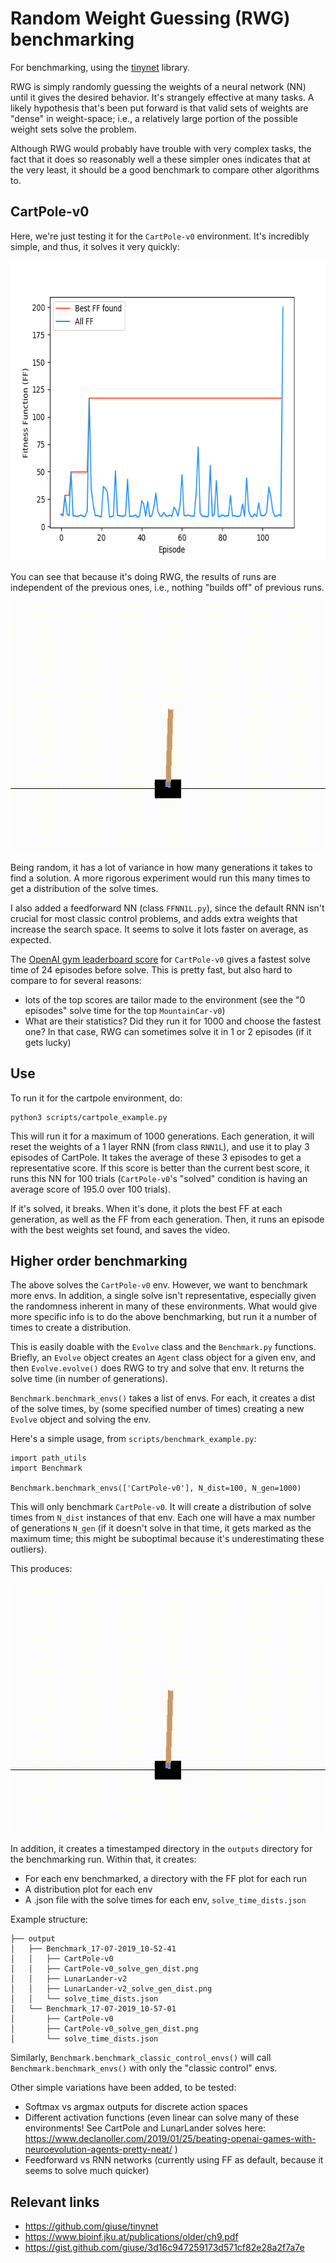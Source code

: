
# Random Weight Guessing (RWG) benchmarking

For benchmarking, using the [tinynet](https://github.com/giuse/tinynet) library.

RWG is simply randomly guessing the weights of a neural network (NN) until it gives the desired behavior. It's strangely effective at many tasks. A likely hypothesis that's been put forward is that valid sets of weights are "dense" in weight-space; i.e., a relatively large portion of the possible weight sets solve the problem.

Although RWG would probably have trouble with very complex tasks, the fact that it does so reasonably well a these simpler ones indicates that at the very least, it should be a good benchmark to compare other algorithms to.

## CartPole-v0

Here, we're just testing it for the `CartPole-v0` environment. It's incredibly simple, and thus, it solves it very quickly:

<p align="center">
  <img width="640" height="480" src="misc/NE_cartpole_FF.png">
</p>

You can see that because it's doing RWG, the results of runs are independent of the previous ones, i.e., nothing "builds off" of previous runs.

<p align="center">
  <img width="600" height="400" src="misc/cartpole-v0_ep.gif">
</p>

Being random, it has a lot of variance in how many generations it takes to find a solution. A more rigorous experiment would run this many times to get a distribution of the solve times.

I also added a feedforward NN (class `FFNN1L.py`), since the default RNN isn't crucial for most classic control problems, and adds extra weights that increase the search space. It seems to solve it lots faster on average, as expected.

The [OpenAI gym leaderboard score](https://github.com/openai/gym/wiki/Leaderboard#cartpole-v0) for `CartPole-v0` gives a fastest solve time of 24 episodes before solve. This is pretty fast, but also hard to compare to for several reasons:

* lots of the top scores are tailor made to the environment (see the "0 episodes" solve time for the top `MountainCar-v0`)
* What are their statistics? Did they run it for 1000 and choose the fastest one? In that case, RWG can sometimes solve it in 1 or 2 episodes (if it gets lucky)

## Use

To run it for the cartpole environment, do:

```
python3 scripts/cartpole_example.py
```

This will run it for a maximum of 1000 generations. Each generation, it will reset the weights of a 1 layer RNN (from class `RNN1L`), and use it to play 3 episodes of CartPole. It takes the average of these 3 episodes to get a representative score. If this score is better than the current best score, it runs this NN for 100 trials (`CartPole-v0`'s "solved" condition is having an average score of 195.0 over 100 trials).

If it's solved, it breaks. When it's done, it plots the best FF at each generation, as well as the FF from each generation. Then, it runs an episode with the best weights set found, and saves the video.


## Higher order benchmarking

The above solves the `CartPole-v0` env. However, we want to benchmark more envs. In addition, a single solve isn't representative, especially given the randomness inherent in many of these environments. What would give more specific info is to do the above benchmarking, but run it a number of times to create a distribution.

This is easily doable with the `Evolve` class and the `Benchmark.py` functions. Briefly, an `Evolve` object creates an `Agent` class object for a given env, and then `Evolve.evolve()` does RWG to try and solve that env. It returns the solve time (in number of generations).

`Benchmark.benchmark_envs()` takes a list of envs. For each, it creates a dist of the solve times, by (some specified number of times) creating a new `Evolve` object and solving the env.

Here's a simple usage, from `scripts/benchmark_example.py`:

```
import path_utils
import Benchmark

Benchmark.benchmark_envs(['CartPole-v0'], N_dist=100, N_gen=1000)
```

This will only benchmark `CartPole-v0`. It will create a distribution of solve times from `N_dist` instances of that env. Each one will have a max number of generations `N_gen` (if it doesn't solve in that time, it gets marked as the maximum time; this might be suboptimal because it's underestimating these outliers).

This produces:

<p align="center">
  <img width="600" height="400" src="misc/cartpole-v0_ep.gif">
</p>

In addition, it creates a timestamped directory in the `outputs` directory for the benchmarking run. Within that, it creates:

* For each env benchmarked, a directory with the FF plot for each run
* A distribution plot for each env
* A .json file with the solve times for each env, `solve_time_dists.json`

Example structure:

```
├── output
│   ├── Benchmark_17-07-2019_10-52-41
│   │   ├── CartPole-v0
│   │   ├── CartPole-v0_solve_gen_dist.png
│   │   ├── LunarLander-v2
│   │   ├── LunarLander-v2_solve_gen_dist.png
│   │   └── solve_time_dists.json
│   └── Benchmark_17-07-2019_10-57-01
│       ├── CartPole-v0
│       ├── CartPole-v0_solve_gen_dist.png
│       └── solve_time_dists.json
```

Similarly, `Benchmark.benchmark_classic_control_envs()` will call `Benchmark.benchmark_envs()` with only the "classic control" envs.

Other simple variations have been added, to be tested:

* Softmax vs argmax outputs for discrete action spaces
* Different activation functions (even linear can solve many of these environments! See CartPole and LunarLander solves here: https://www.declanoller.com/2019/01/25/beating-openai-games-with-neuroevolution-agents-pretty-neat/ )
* Feedforward vs RNN networks (currently using FF as default, because it seems to solve much quicker)



## Relevant links

* https://github.com/giuse/tinynet
* https://www.bioinf.jku.at/publications/older/ch9.pdf
* https://gist.github.com/giuse/3d16c947259173d571cf82e28a2f7a7e
